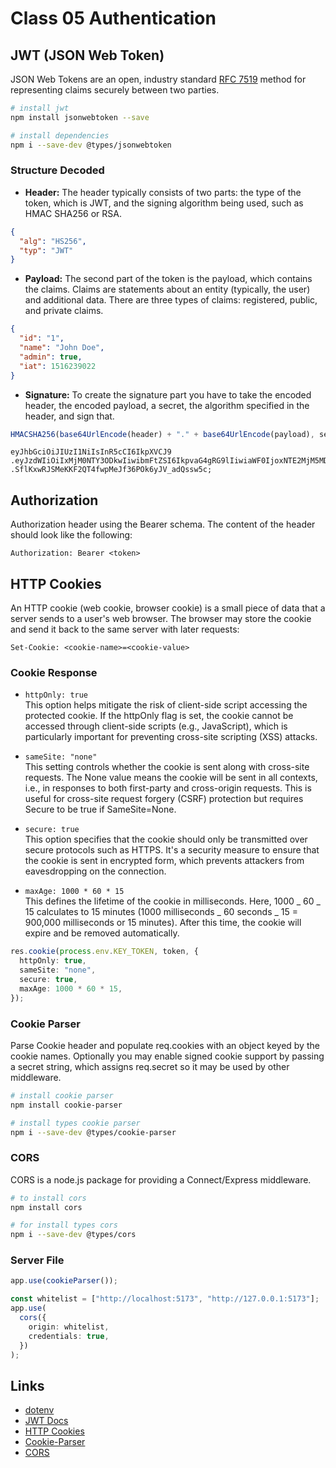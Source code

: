 # Class 05 Authentication

## JWT (JSON Web Token)

JSON Web Tokens are an open, industry standard [RFC 7519](https://datatracker.ietf.org/doc/html/rfc7519) method for representing claims securely between two parties.

```bash
# install jwt
npm install jsonwebtoken --save

# install dependencies
npm i --save-dev @types/jsonwebtoken
```

### Structure Decoded

- **Header:** The header typically consists of two parts: the type of the token, which is JWT, and the signing algorithm being used, such as HMAC SHA256 or RSA.

```json
{
  "alg": "HS256",
  "typ": "JWT"
}
```

- **Payload:** The second part of the token is the payload, which contains the claims. Claims are statements about an entity (typically, the user) and additional data. There are three types of claims: registered, public, and private claims.

```json
{
  "id": "1",
  "name": "John Doe",
  "admin": true,
  "iat": 1516239022
}
```

- **Signature:** To create the signature part you have to take the encoded header, the encoded payload, a secret, the algorithm specified in the header, and sign that.

```js
HMACSHA256(base64UrlEncode(header) + "." + base64UrlEncode(payload), secret);
```

```string
eyJhbGciOiJIUzI1NiIsInR5cCI6IkpXVCJ9
.eyJzdWIiOiIxMjM0NTY3ODkwIiwibmFtZSI6IkpvaG4gRG9lIiwiaWF0IjoxNTE2MjM5MDIyfQ
.SflKxwRJSMeKKF2QT4fwpMeJf36POk6yJV_adQssw5c;
```

## Authorization

Authorization header using the Bearer schema. The content of the header should look like the following:

```
Authorization: Bearer <token>
```

## HTTP Cookies

An HTTP cookie (web cookie, browser cookie) is a small piece of data that a server sends to a user's web browser. The browser may store the cookie and send it back to the same server with later requests:

```
Set-Cookie: <cookie-name>=<cookie-value>
```

### Cookie Response

- `httpOnly: true`  
  This option helps mitigate the risk of client-side script accessing the protected cookie. If the httpOnly flag is set, the cookie cannot be accessed through client-side scripts (e.g., JavaScript), which is particularly important for preventing cross-site scripting (XSS) attacks.

- `sameSite: "none"`  
  This setting controls whether the cookie is sent along with cross-site requests. The None value means the cookie will be sent in all contexts, i.e., in responses to both first-party and cross-origin requests. This is useful for cross-site request forgery (CSRF) protection but requires Secure to be true if SameSite=None.

- `secure: true`  
  This option specifies that the cookie should only be transmitted over secure protocols such as HTTPS. It's a security measure to ensure that the cookie is sent in encrypted form, which prevents attackers from eavesdropping on the connection.

- `maxAge: 1000 * 60 * 15`  
  This defines the lifetime of the cookie in milliseconds. Here, 1000 _ 60 _ 15 calculates to 15 minutes (1000 milliseconds _ 60 seconds _ 15 = 900,000 milliseconds or 15 minutes). After this time, the cookie will expire and be removed automatically.

```ts
res.cookie(process.env.KEY_TOKEN, token, {
  httpOnly: true,
  sameSite: "none",
  secure: true,
  maxAge: 1000 * 60 * 15,
});
```

### Cookie Parser

Parse Cookie header and populate req.cookies with an object keyed by the cookie names. Optionally you may enable signed cookie support by passing a secret string, which assigns req.secret so it may be used by other middleware.

```bash
# install cookie parser
npm install cookie-parser

# install types cookie parser
npm i --save-dev @types/cookie-parser
```

### CORS

CORS is a node.js package for providing a Connect/Express middleware.

```bash
# to install cors
npm install cors

# for install types cors
npm i --save-dev @types/cors
```

### Server File

```ts
app.use(cookieParser());

const whitelist = ["http://localhost:5173", "http://127.0.0.1:5173"];
app.use(
  cors({
    origin: whitelist,
    credentials: true,
  })
);
```

## Links

- [dotenv](https://www.npmjs.com/package/dotenv)
- [JWT Docs](https://jwt.io/)
- [HTTP Cookies](https://developer.mozilla.org/en-US/docs/Web/HTTP/Cookies)
- [Cookie-Parser](https://www.npmjs.com/package/cookie-parser)
- [CORS](https://www.npmjs.com/package/cors)
